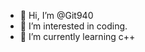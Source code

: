 - 👋 Hi, I’m @Git940
- 👀 I’m interested in coding.
- 🌱 I’m currently learning c++
  


<!---
Git940/Git940 is a ✨ special ✨ repository because its `README.md` (this file) appears on your GitHub profile.
You can click the Preview link to take a look at your changes.
--->
